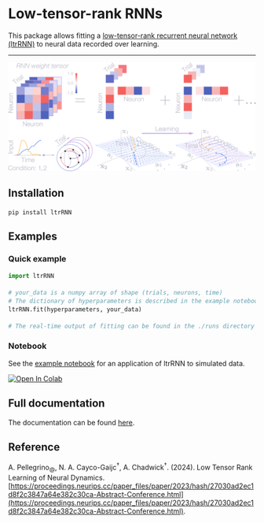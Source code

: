 # Low-tensor-rank RNNs

This package allows fitting a [low-tensor-rank recurrent neural network (ltrRNN)](https://proceedings.neurips.cc/paper_files/paper/2023/hash/27030ad2ec1d8f2c3847a64e382c30ca-Abstract-Conference.html) to neural data recorded over learning.

---

<p align="center">
  <img width="700" src="https://raw.githubusercontent.com/arthur-pe/LtrRNN/main/img/ltrRNN.png">
</p>


## Installation 

```commandline
pip install ltrRNN
```

## Examples

### Quick example 

```python
import ltrRNN

# your_data is a numpy array of shape (trials, neurons, time)
# The dictionary of hyperparameters is described in the example notebook
ltrRNN.fit(hyperparameters, your_data)

# The real-time output of fitting can be found in the ./runs directory
```

### Notebook

See the [example notebook](https://github.com/arthur-pe/ltrRNN/blob/master/ltrRNN_example_notebook.ipynb) for an application of ltrRNN to simulated data.

<a target="_blank" href="https://github.com/arthur-pe/ltrRNN/blob/master/ltrRNN_example_notebook.ipynb">
  <img src="https://colab.research.google.com/assets/colab-badge.svg" alt="Open In Colab"/>
</a>

## Full documentation

The documentation can be found [here](https://github.com/arthur-pe/ltrRNN/blob/master/documentation.md).

## Reference

A. Pellegrino<sub>@</sub>, N. A. Cayco-Gaijc<sup>†</sup>, A. Chadwick<sup>†</sup>. (2024). Low Tensor Rank Learning of Neural Dynamics. [https://proceedings.neurips.cc/paper_files/paper/2023/hash/27030ad2ec1d8f2c3847a64e382c30ca-Abstract-Conference.html](https://proceedings.neurips.cc/paper_files/paper/2023/hash/27030ad2ec1d8f2c3847a64e382c30ca-Abstract-Conference.html).